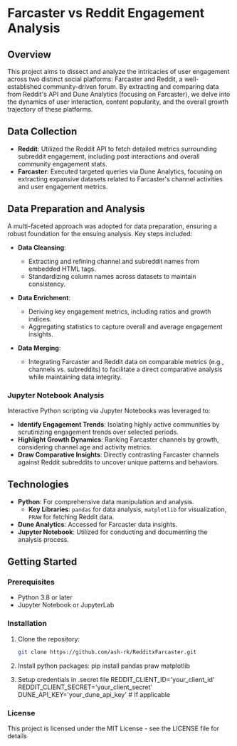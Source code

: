 # Farcaster vs Reddit Engagement Analysis

## Overview

This project aims to dissect and analyze the intricacies of user engagement across two distinct social platforms: Farcaster and Reddit, a well-established community-driven forum. By extracting and comparing data from Reddit's API and Dune Analytics (focusing on Farcaster), we delve into the dynamics of user interaction, content popularity, and the overall growth trajectory of these platforms.

## Data Collection

- **Reddit**: Utilized the Reddit API to fetch detailed metrics surrounding subreddit engagement, including post interactions and overall community engagement stats.
- **Farcaster**: Executed targeted queries via Dune Analytics, focusing on extracting expansive datasets related to Farcaster's channel activities and user engagement metrics.

## Data Preparation and Analysis

A multi-faceted approach was adopted for data preparation, ensuring a robust foundation for the ensuing analysis. Key steps included:

- **Data Cleansing**:
  - Extracting and refining channel and subreddit names from embedded HTML tags.
  - Standardizing column names across datasets to maintain consistency.

- **Data Enrichment**:
  - Deriving key engagement metrics, including ratios and growth indices.
  - Aggregating statistics to capture overall and average engagement insights.

- **Data Merging**:
  - Integrating Farcaster and Reddit data on comparable metrics (e.g., channels vs. subreddits) to facilitate a direct comparative analysis while maintaining data integrity.

### Jupyter Notebook Analysis

Interactive Python scripting via Jupyter Notebooks was leveraged to:

- **Identify Engagement Trends**: Isolating highly active communities by scrutinizing engagement trends over selected periods.
- **Highlight Growth Dynamics**: Ranking Farcaster channels by growth, considering channel age and activity metrics.
- **Draw Comparative Insights**: Directly contrasting Farcaster channels against Reddit subreddits to uncover unique patterns and behaviors.

## Technologies

- **Python**: For comprehensive data manipulation and analysis.
  - **Key Libraries**: `pandas` for data analysis, `matplotlib` for visualization, `PRAW` for fetching Reddit data.
- **Dune Analytics**: Accessed for Farcaster data insights.
- **Jupyter Notebook**: Utilized for conducting and documenting the analysis process.

## Getting Started

### Prerequisites

- Python 3.8 or later
- Jupyter Notebook or JupyterLab

### Installation

1. Clone the repository:
   ```sh
   git clone https://github.com/ash-rk/RedditxFarcaster.git

2. Install python packages:
pip install pandas praw matplotlib

3. Setup credentials in .secret file
REDDIT_CLIENT_ID='your_client_id'
REDDIT_CLIENT_SECRET='your_client_secret'
DUNE_API_KEY='your_dune_api_key'  # If applicable

### License
This project is licensed under the MIT License - see the LICENSE file for details